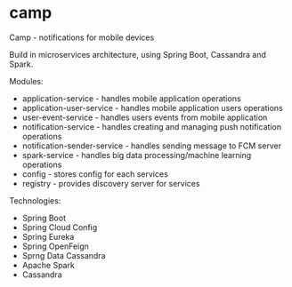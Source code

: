 # camp
Camp - notifications for mobile devices

Build in microservices architecture, using Spring Boot, Cassandra and Spark.

Modules:
* application-service - handles mobile application operations
* application-user-service - handles mobile application users operations
* user-event-service - handles users events from mobile application
* notification-service - handles creating and managing push notification operations
* notification-sender-service - handles sending message to FCM server
* spark-service - handles big data processing/machine learning operations
* config - stores config for each services
* registry - provides discovery server for services

Technologies:
* Spring Boot
* Spring Cloud Config
* Spring Eureka
* Spring OpenFeign
* Sprng Data Cassandra
* Apache Spark
* Cassandra

